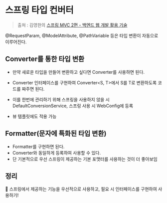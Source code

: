 스프링 타입 컨버터
==
> 출처 : 김영한의 [스프링 MVC 2편 - 백엔드 웹 개발 활용 기술](https://www.inflearn.com/course/%EC%8A%A4%ED%94%84%EB%A7%81-mvc-2/dashboard)

@RequestParam, @ModelAttribute, @PathVariable 등은 타입 변환이 자동으로 이루어진다.

Converter를 통한 타입 변환
--

- 만약 새로운 타입을 만들어 변환하고 싶다면 Converter를 사용하면 된다.

- Converter 인터페이스를 구현하여 Converter<S, T>에서 S를 T로 변환하도록 코드를 짜주면 된다.

- 이를 한번에 관리하기 위해 스프링을 사용하지 않을 시  DefaultConversionService, 스프링 사용 시 WebConfig에 등록

- 뷰 템플릿에도 적용 가능

Formatter(문자에 특화된 타입 변환)
--
- Formatter를 구현하면 된다.
- Converter와 동일하게 등록하여 사용할 수 있다.
- 단 기본적으로 우선 스프링이 제공하는 기본 포맷터를 사용하는 것이 더 좋아보임

정리
--
:rocket: 스프링에서 제공하는 기능을 우선적으로 사용하고, 필요 시 인터페이스를 구현하여 사용하기!